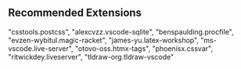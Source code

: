 ## Recommended Extensions

"csstools.postcss",
"alexcvzz.vscode-sqlite",
"benspaulding.procfile",
"evzen-wybitul.magic-racket",
"james-yu.latex-workshop",
"ms-vscode.live-server",
"otovo-oss.htmx-tags",
"phoenisx.cssvar",
"ritwickdey.liveserver",
"tldraw-org.tldraw-vscode"
